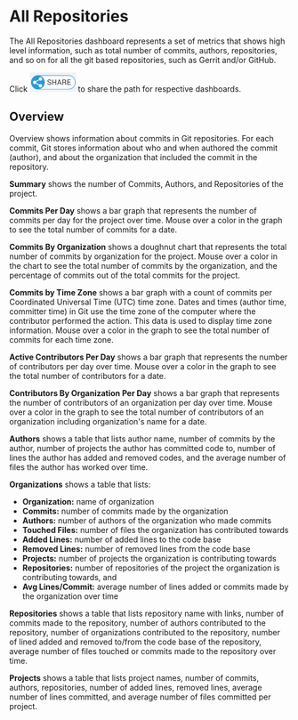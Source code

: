 # All Repositories

The All Repositories dashboard represents a set of metrics that shows high level information, such as total number of commits, authors, repositories, and so on for  all the git based repositories, such as Gerrit and/or GitHub.

Click ![](../../../../.gitbook/assets/share-icon.png) to share the path for respective dashboards.

## **Overview** <a id="GitRepositories-GitRepositories&gt;Overview"></a>

Overview shows information about commits in Git repositories. For each commit, Git stores information about who and when authored the commit \(author\), and about the organization that included the commit in the repository.

**Summary** shows the number of Commits, Authors, and Repositories of the project.

**Commits Per Day** shows a bar graph that represents the number of commits per day for the project over time. Mouse over a color in the graph to see the total number of commits for a date.

**Commits By Organization** shows a doughnut chart that represents the total number of commits by organization for the project. Mouse over a color in the chart to see the total number of commits by the organization, and the percentage of commits out of the total commits for the project.

**Commits by Time Zone** shows a bar graph with a count of commits per Coordinated Universal Time \(UTC\) time zone. Dates and times \(author time, committer time\) in Git use the time zone of the computer where the contributor performed the action. This data is used to display time zone information. Mouse over a color in the graph to see the total number of commits for each time zone.

**Active Contributors Per Day** shows  a bar graph that represents the number of contributors per day over time. Mouse over a color in the graph to see the total number of contributors for a date.

**Contributors By Organization Per Day** shows  a bar graph that represents the number of contributors of an organization per day over time. Mouse over a color in the graph to see the total number of contributors of an organization including organization's name for a date.

**Authors** shows a table that lists author name, number of commits by the author, number of projects the author has committed code to, number of lines the author has added and removed codes, and the average number of files the author has worked over time.

**Organizations** shows a table that lists:

* **Organization:** name of organization
* **Commits:** number of commits made by the organization
* **Authors:** number of authors of the organization who made commits
* **Touched Files:** number of files the organization has contributed towards
* **Added Lines:** number of added lines to the code base
* **Removed Lines:** number of removed lines from the code base
* **Projects:** number of projects the organization is contributing towards
* **Repositories:** number of repositories of the project the organization is contributing towards, and
* **Avg Lines/Commit:** average number of lines added or commits made by the organization over time

**Repositories** shows a table that lists repository name with links, number of commits made to the repository, number of authors contributed to the repository, number of organizations contributed to the repository, number of lined added and removed to/from the code base of the repository, average number of files touched or commits made to the repository over time.

**Projects** shows a table that lists project names, number of commits, authors, repositories, number of added lines, removed lines, average number of lines committed, and average number of files committed per project.

